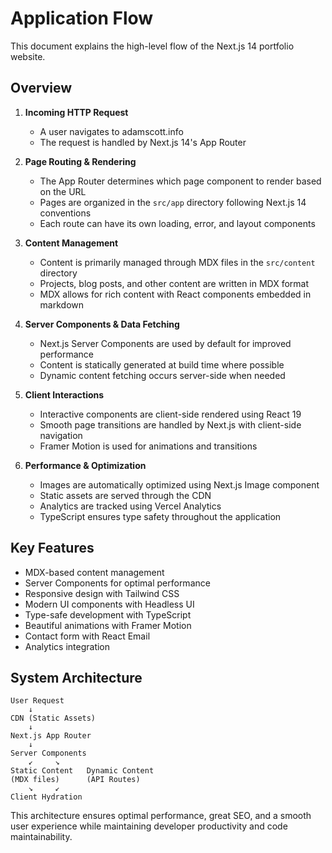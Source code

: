 # Application Flow

This document explains the high-level flow of the Next.js 14 portfolio website.

## Overview

1. **Incoming HTTP Request**

   - A user navigates to adamscott.info
   - The request is handled by Next.js 14's App Router

2. **Page Routing & Rendering**

   - The App Router determines which page component to render based on the URL
   - Pages are organized in the `src/app` directory following Next.js 14 conventions
   - Each route can have its own loading, error, and layout components

3. **Content Management**

   - Content is primarily managed through MDX files in the `src/content` directory
   - Projects, blog posts, and other content are written in MDX format
   - MDX allows for rich content with React components embedded in markdown

4. **Server Components & Data Fetching**

   - Next.js Server Components are used by default for improved performance
   - Content is statically generated at build time where possible
   - Dynamic content fetching occurs server-side when needed

5. **Client Interactions**

   - Interactive components are client-side rendered using React 19
   - Smooth page transitions are handled by Next.js with client-side navigation
   - Framer Motion is used for animations and transitions

6. **Performance & Optimization**
   - Images are automatically optimized using Next.js Image component
   - Static assets are served through the CDN
   - Analytics are tracked using Vercel Analytics
   - TypeScript ensures type safety throughout the application

## Key Features

- MDX-based content management
- Server Components for optimal performance
- Responsive design with Tailwind CSS
- Modern UI components with Headless UI
- Type-safe development with TypeScript
- Beautiful animations with Framer Motion
- Contact form with React Email
- Analytics integration

## System Architecture

```
User Request
    ↓
CDN (Static Assets)
    ↓
Next.js App Router
    ↓
Server Components
    ↙     ↘
Static Content   Dynamic Content
(MDX files)      (API Routes)
    ↘     ↙
Client Hydration
```

This architecture ensures optimal performance, great SEO, and a smooth user experience while maintaining developer productivity and code maintainability.
